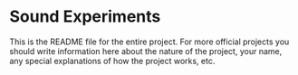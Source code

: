 # Sound Experiments

This is the README file for the entire project. For more official projects you should write information here about the nature of the project, your name, any special explanations of how the project works, etc.
